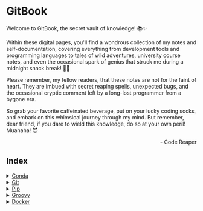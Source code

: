 # GitBook

Welcome to GitBook, the secret vault of knowledge! 📚✨

Within these digital pages, you'll find a wondrous collection of my notes and self-documentation, covering everything from development tools and programming languages to tales of wild adventures, university course notes, and even the occasional spark of genius that struck me during a midnight snack break! 🍕🚀

Please remember, my fellow readers, that these notes are not for the faint of heart. They are imbued with secret reaping spells, unexpected bugs, and the occasional cryptic comment left by a long-lost programmer from a bygone era.

So grab your favorite caffeinated beverage, put on your lucky coding socks, and embark on this whimsical journey through my mind. But remember, dear friend, if you dare to wield this knowledge, do so at your own peril! Muahaha! 😈

<p align="right">- Code Reaper<p>

## Index

<details>
  <summary> <a href="./devdocs/conda/conda.md"> Conda </a> </summary>

- Installation
- Environment Management
- Package Management
- Managing Channels
- Miscellaneous Commands
- Further Reading

</details>

<details>
  <summary> <a href="./devdocs/git/git.md"> Git </a> </summary>

- Installation
- Repository Initialization
- Configuration
- Branches
- Committing Changes
- Updating and Synchronizing
- History and Logs
- Remote Repository
- Undoing Changes
- Stash
- Collaboration and Advanced Operations
- Further Reading

</details>

<details>
  <summary> <a href="./devdocs/pip/pip.md"> Pip </a> </summary>

- PIP (Python Package Installer)
- Installation
- Usage
- Virtual Environments
- Further Reading

</details>

<details>
  <summary> <a href="./devdocs/groovy/groovy.md"> Groovy </a> </summary>

- Key features
- def Keyword
- Parenthesis Usage
- Strings
- Closures
- Lists
- Maps
- File I/O
- Console I/O
- Math
- Random
- Executing Groovy scripts

</details>

<details>
  <summary> <a href="./devdocs/docker/docker.md"> Docker </a> </summary>

- Installation
- Basic Commands
- Container Management
- Port Mapping
- Example
- Image Management
- Volume Management
- Network Management
- Miscellaneous Commands
- Further Reading

</details>
